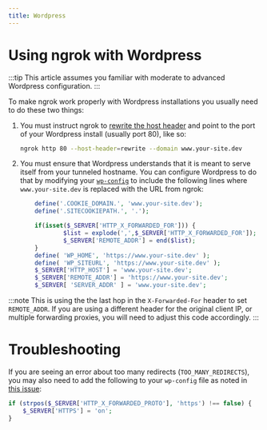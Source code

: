 ```yaml
---
title: Wordpress
---
```


# Using ngrok with Wordpress

:::tip
This article assumes you familiar with moderate to advanced Wordpress configuration.
:::

To make ngrok work properly with Wordpress installations you usually need to do these two things:

1.  You must instruct ngrok to [rewrite the host header](/http/#rewrite-host-header) and point to the port of your Wordpress install (usually port 80), like so:

    ```bash
    ngrok http 80 --host-header=rewrite --domain www.your-site.dev
    ```

1.  You must ensure that Wordpress understands that it is meant to serve itself from your tunneled hostname. You can configure Wordpress to do that by modifying your [`wp-config`](https://developer.wordpress.org/advanced-administration/wordpress/wp-config/) to include the following lines where `www.your-site.dev` is replaced with the URL from ngrok:

    ```php
        define('.COOKIE_DOMAIN.', 'www.your-site.dev');
        define('.SITECOOKIEPATH.', '.');

        if(isset($_SERVER['HTTP_X_FORWARDED_FOR'])) {
                $list = explode(',',$_SERVER['HTTP_X_FORWARDED_FOR']);
                $_SERVER['REMOTE_ADDR'] = end($list);
        }
        define( 'WP_HOME', 'https://www.your-site.dev' );
        define( 'WP_SITEURL', 'https://www.your-site.dev' );
        $_SERVER['HTTP_HOST'] = 'www.your-site.dev';
        $_SERVER['REMOTE_ADDR'] = 'https://www.your-site.dev';
        $_SERVER[ 'SERVER_ADDR' ] = 'www.your-site.dev';
    ```

:::note
This is using the the last hop in the `X-Forwarded-For` header to set `REMOTE_ADDR`.
If you are using a different header for the original client IP, or multiple forwarding proxies,
you will need to adjust this code accordingly.
:::

# Troubleshooting

If you are seeing an error about too many redirects (`TOO_MANY_REDIRECTS`), you may also need to add the following to your `wp-config` file as noted in [this issue](https://github.com/ngrok/ngrok/issues/3#issuecomment-2115490539):

```php
if (strpos($_SERVER['HTTP_X_FORWARDED_PROTO'], 'https') !== false) {
    $_SERVER['HTTPS'] = 'on';
}
```
